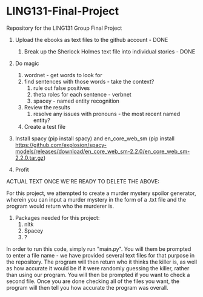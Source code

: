 # LING131-Final-Project
Repository for the LING131 Group Final Project
1. Upload the ebooks as text files to the github account - DONE
	1. Break up the Sherlock Holmes text file into individual stories - DONE
2. Do magic
	1. wordnet - get words to look for
	2. find sentences with those words - take the context?
		1. rule out false positives
		2. theta roles for each sentence - verbnet
		3. spacey - named entity recognition
	3. Review the results
		1. resolve any issues with pronouns - the most recent named entity?
	4. Create a test file
3. Install spacy (pip install spacy) 
    and en_core_web_sm (pip install https://github.com/explosion/spacy-models/releases/download/en_core_web_sm-2.2.0/en_core_web_sm-2.2.0.tar.gz)

4. Profit

ACTUAL TEXT ONCE WE'RE READY TO DELETE THE ABOVE:

For this project, we attempted to create a murder mystery spoilor generator, wherein you can input a murder mystery in the form of a .txt file and the program would return who the murderer is.

1. Packages needed for this project:
	1. nltk
	2. Spacey
	3. ?

In order to run this code, simply run "main.py". You will them be prompted to enter a file name - we have provided several text files for that purpose in the repository. The program will then return who it thinks the killer is, as well as how accurate it would be if it were randomly guessing the killer, rather than using our program. You will then be prompted if you want to check a second file. Once you are done checking all of the files you want, the program will then tell you how accurate the program was overall.
